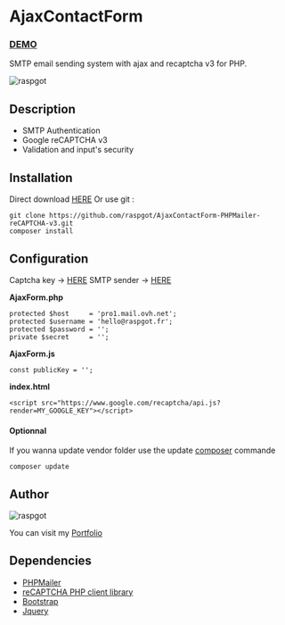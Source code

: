 
# AjaxContactForm

### [DEMO](https://dev.raspgot.fr/AjaxContactForm-PHPMailer/)
SMTP email sending system with ajax and recaptcha v3 for PHP.

![raspgot](https://dev.raspgot.fr/AjaxContactForm-PHPMailer/screen.jpg)

## Description
* SMTP Authentication
* Google reCAPTCHA v3
* Validation and input's security

## Installation
Direct download [HERE](https://github.com/raspgot/AjaxContactForm-PHPMailer-reCAPTCHA-v3/archive/master.zip)
Or use git :
```
git clone https://github.com/raspgot/AjaxContactForm-PHPMailer-reCAPTCHA-v3.git
composer install
```

## Configuration
Captcha key -> [HERE](https://www.google.com/recaptcha/intro/v3.html)
SMTP sender -> [HERE](https://www.ovh.com/fr/emails/email-pro/)

**AjaxForm.php**
```
protected $host     = 'pro1.mail.ovh.net';
protected $username = 'hello@raspgot.fr';
protected $password = '';
private $secret     = '';
```

**AjaxForm.js**
```
const publicKey = '';
```

**index.html**
```
<script src="https://www.google.com/recaptcha/api.js?render=MY_GOOGLE_KEY"></script>
```

#### Optionnal
If you wanna update vendor folder use the update [composer](https://getcomposer.org/) commande
```
composer update
```
## Author
![raspgot](https://dev.raspgot.fr/AjaxContactForm-PHPMailer/raspgot.png)

You can visit my [Portfolio](https://raspgot.fr)

## Dependencies
* [PHPMailer](https://github.com/PHPMailer/PHPMailer)
* [reCAPTCHA PHP client library](https://github.com/google/recaptcha)
* [Bootstrap](https://getbootstrap.com/)
* [Jquery](https://jquery.com/)
